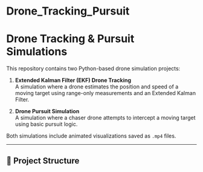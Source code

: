 # Drone_Tracking_Pursuit
# Drone Tracking & Pursuit Simulations

This repository contains two Python-based drone simulation projects:

1. **Extended Kalman Filter (EKF) Drone Tracking**  
   A simulation where a drone estimates the position and speed of a moving target using range-only measurements and an Extended Kalman Filter.

2. **Drone Pursuit Simulation**  
   A simulation where a chaser drone attempts to intercept a moving target using basic pursuit logic.

Both simulations include animated visualizations saved as `.mp4` files.

---

## 📂 Project Structure

